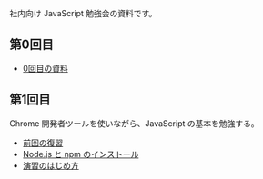 社内向け JavaScript 勉強会の資料です。

## 第0回目
- [0回目の資料](days/day-0/README.md)

## 第1回目
Chrome 開発者ツールを使いながら、JavaScript の基本を勉強する。

- [前回の復習](docs/1-review.md)
- [Node.js と npm のインストール](docs/2-how-to-install-node.md)
- [演習のはじめ方](docs/3-how-to-start-exercises.md)
